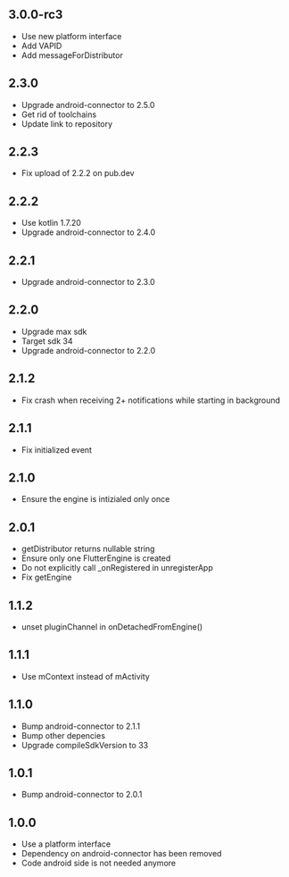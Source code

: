## 3.0.0-rc3
* Use new platform interface
* Add VAPID
* Add messageForDistributor

## 2.3.0
* Upgrade android-connector to 2.5.0
* Get rid of toolchains
* Update link to repository

## 2.2.3
* Fix upload of 2.2.2 on pub.dev

## 2.2.2
* Use kotlin 1.7.20
* Upgrade android-connector to 2.4.0

## 2.2.1
* Upgrade android-connector to 2.3.0

## 2.2.0
* Upgrade max sdk
* Target sdk 34
* Upgrade android-connector to 2.2.0

## 2.1.2
* Fix crash when receiving 2+ notifications while starting in background

## 2.1.1
* Fix initialized event

## 2.1.0
* Ensure the engine is intizialed only once

## 2.0.1
* getDistributor returns nullable string
* Ensure only one FlutterEngine is created
* Do not explicitly call _onRegistered in unregisterApp
* Fix getEngine

## 1.1.2
* unset pluginChannel in onDetachedFromEngine()

## 1.1.1
* Use mContext instead of mActivity

## 1.1.0
* Bump android-connector to 2.1.1
* Bump other depencies
* Upgrade compileSdkVersion to 33

## 1.0.1
* Bump android-connector to 2.0.1

## 1.0.0
* Use a platform interface
* Dependency on android-connector has been removed
* Code android side is not needed anymore

